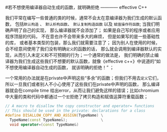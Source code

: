 #若不想使用编译器自动生成的函数，就明确拒绝 ———— effective C++

我们平常在编写一些普通的类的时候，通常不会太在意编译器为我们生成的默认函数， 包括`默认构造` 、 `默认析构函数`、 `默认复制构造函数` 以及 `赋值操作符函数`; 当我们明确声明了自己的实现， 那么编译器就不会添加了； 如果是自己写的程序或者应用程序顶层的代码， 不在意也许不会带来多大的麻烦， 但是如果写的是一些基础性的库， 或者基本类型的包装，那么我们就需要注意了； 因为别人在使用的时候， 会不经意间使用了我们没有明确`定义`的函数的话， 那么就会调用到编译器默认的实现，从而引入未定义和不可预期的行为；一个通常的做法是， 我们明确的禁止编译器为我们生成这些我们不想要的默认函数，就像《effective c++》中说道的“如不想使用编译器自动生成的函数， 就该明确的拒绝！” ；

一个常用的办法就是在private中声明这些“多余”的函数；但我们不用去`定义`它们， 所以一旦我们或者别人不小心使用了这些我们在private中声明的函数， 那么编译器就会在compile time 给出error，从而让我们避免这样的错误；比如chromium中大量的类和代码中都通过一个`宏`拒绝了拷贝构造和赋值运算符重载函数；

```cpp
// A macro to disallow the copy constructor and operator= functions
// This should be used in the private: declarations for a class
#define DISALLOW_COPY_AND_ASSIGN(TypeName) \
  TypeName(const TypeName&);               \
  void operator=(const TypeName&)
```